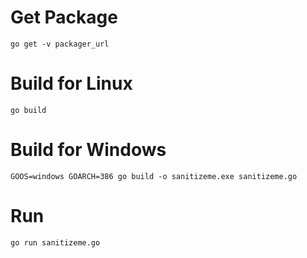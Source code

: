 # Get Package

```shell
go get -v packager_url
```

# Build for Linux

```shell
go build
```
# Build for Windows

```shell
GOOS=windows GOARCH=386 go build -o sanitizeme.exe sanitizeme.go
```
# Run

```shell
go run sanitizeme.go
```